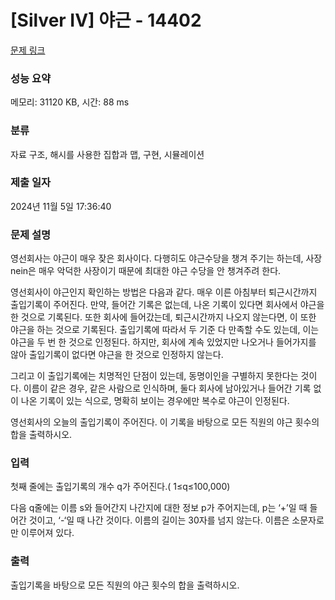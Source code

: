 # [Silver IV] 야근 - 14402 

[문제 링크](https://www.acmicpc.net/problem/14402) 

### 성능 요약

메모리: 31120 KB, 시간: 88 ms

### 분류

자료 구조, 해시를 사용한 집합과 맵, 구현, 시뮬레이션

### 제출 일자

2024년 11월 5일 17:36:40

### 문제 설명

<p>영선회사는 야근이 매우 잦은 회사이다. 다행히도 야근수당을 챙겨 주기는 하는데, 사장 nein은 매우 악덕한 사장이기 때문에 최대한 야근 수당을 안 챙겨주려 한다.</p>

<p>영선회사이 야근인지 확인하는 방법은 다음과 같다. 매우 이른 아침부터 퇴근시간까지 출입기록이 주어진다. 만약, 들어간 기록은 없는데, 나온 기록이 있다면 회사에서 야근을 한 것으로 기록된다. 또한 회사에 들어갔는데, 퇴근시간까지 나오지 않는다면, 이 또한 야근을 하는 것으로 기록된다. 출입기록에 따라서 두 기준 다 만족할 수도 있는데, 이는 야근을 두 번 한 것으로 인정된다. 하지만, 회사에 계속 있었지만 나오거나 들어가지를 않아 출입기록이 없다면 야근을 한 것으로 인정하지 않는다.</p>

<p>그리고 이 출입기록에는 치명적인 단점이 있는데, 동명이인을 구별하지 못한다는 것이다. 이름이 같은 경우, 같은 사람으로 인식하며, 둘다 회사에 남아있거나 들어간 기록 없이 나온 기록이 있는 식으로, 명확히 보이는 경우에만 복수로 야근이 인정된다.</p>

<p>영선회사의 오늘의 출입기록이 주어진다. 이 기록을 바탕으로 모든 직원의 야근 횟수의 합을 출력하시오.</p>

### 입력 

 <p>첫째 줄에는 출입기록의 개수 q가 주어진다.( 1≤q≤100,000)</p>

<p>다음 q줄에는 이름 s와 들어간지 나간지에 대한 정보 p가 주어지는데, p는 ‘+’일 때 들어간 것이고, ‘-‘일 때 나간 것이다. 이름의 길이는 30자를 넘지 않는다. 이름은 소문자로만 이루어져 있다.</p>

### 출력 

 <p>출입기록을 바탕으로 모든 직원의 야근 횟수의 합을 출력하시오.</p>

